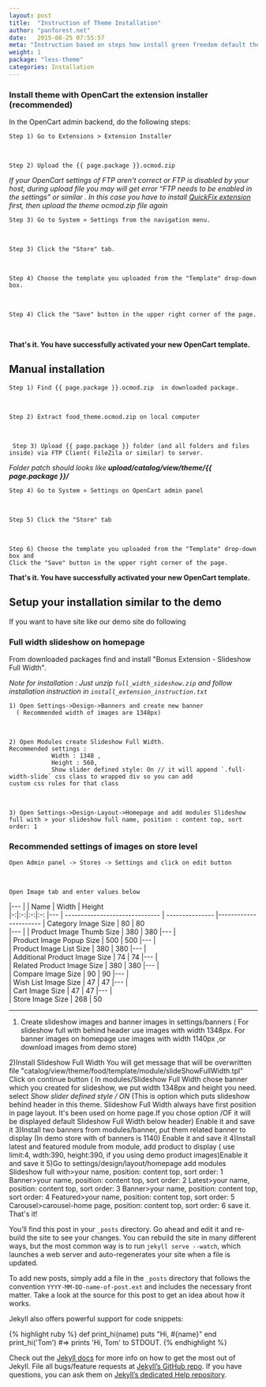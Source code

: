 ```yaml
---
layout: post
title:  "Instruction of Theme Installation"
author: "panforest.net"
date:   2015-08-25 07:55:57
meta: "Instruction based on steps how install green freedom default theme trough OpenCart extensions installer and(or) manual installation"
weight: 1
package: "less-theme"
categories: Installation
---
```


### Install theme with OpenCart the extension installer  <br>(recommended)


In the OpenCart admin backend, do the following steps:

    Step 1) Go to Extensions > Extension Installer
   
<br>

    Step 2) Upload the {{ page.package }}.ocmod.zip

*If your OpenCart settings of FTP aren't correct or FTP is disabled by your host, during upload file you may will get error “FTP needs to be enabled in the settings” or similar
. In this case you have to install
[QuickFix extension ](http://www.opencart.com/index.php?route=extension/extension/info&extension_id=18892)
 first, then upload the theme ocmod.zip file again*  

    Step 3) Go to System » Settings from the navigation menu.
    
<br>
    
    Step 3) Click the "Store" tab.
    
<br>

    Step 4) Choose the template you uploaded from the "Template" drop-down box.
    
<br>

    Step 4) Click the "Save" button in the upper right corner of the page.

<br>

**That's it. You have successfully activated your new OpenCart template.**


## Manual installation 

    Step 1) Find {{ page.package }}.ocmod.zip  in downloaded package.
      
<br>
    
    Step 2) Extract food_theme.ocmod.zip on local computer
    
<br>
     
     
     Step 3) Upload {{ page.package }} folder (and all folders and files inside) via FTP Client( FileZila or similar) to server. 
     
*Folder patch should looks like **upload/catalog/view/theme/{{ page.package }}/***

    Step 4) Go to System » Settings on OpenCart admin panel 
    
<br>
    
    Step 5) Click the "Store" tab
    
<br>

    Step 6) Choose the template you uploaded from the "Template" drop-down box and 
    Click the "Save" button in the upper right corner of the page.

**That's it. You have successfully activated your new OpenCart template.**

## Setup your installation similar to the demo
If you want to have site like our demo site do following

### Full width slideshow on homepage

From downloaded packages find and install "Bonus Extension - Slideshow Full Width". 

_Note for installation : Just unzip `full_width_sideshow.zip` and follow installation instruction in `install_extension_instruction.txt`_

    1) Open Settings->Design->Banners and create new banner 
      ( Recommended width of images are 1348px)
      
<br>
 
    2) Open Modules create Slideshow Full Width.
    Recommended settings : 
                Width : 1348 , 
                Height : 560, 
                Show slider defined style: On // it will append `.full-width-slide` css class to wrapped div so you can add 
    custom css rules for that class
    
<br>

    3) Open Settings->Design-Layout->Homepage and add modules Slideshow full with > your slideshow full name, position : content top, sort order: 1
    

### Recommended settings of images on store level

    Open Admin panel -> Stores -> Settings and click on edit button 

<br>
    
    Open Image tab and enter values below 

    
    

|--- 
|
| Name  | Width | Height  
|-:|:-:|:-:|:-:
|--- 
|  ------------------------------ | --------------- |----------------------
| Category Image Size | 80 | 80  
|--- 
| 
| Product Image Thumb Size | 380 | 380
|--- 
|   
| Product Image Popup Size | 500 | 500
|--- 
|   
| Product Image List Size | 380 | 380
|--- 
|   
| Additional Product Image Size | 74 | 74 
|--- 
|   
| Related Product Image Size | 380 | 380 
|--- 
|   
| Compare Image Size | 90 | 90 
|--- 
|   
| Wish List Image Size | 47 | 47 
|--- 
|   
| Cart Image Size | 47 | 47
|--- 
|   
| Store Image Size | 268 | 50 
   










-------------------------------
    
1) Create slideshow images and banner images in settings/banners
    ( For slideshow full with behind header use images with width 1348px.
    For banner images on homepage use images with width 1140px ,or download images from demo store)
    
2)Install Slideshow Full Width
    You will get message that will be overwritten file "catalog/view/theme/food/template/module/slideShowFullWidth.tpl"
    	Click on continue button
    ( In modules/Slideshow Full Width chose banner which you created for slideshow,
     we put width 1348px and height you need.
    select *Show slider defined style / ON*
    (This is option which puts slideshow behind header in this theme. Slideshow Full Width always have first position in page layout.
    It's been used on home page.If you chose option /OF it will be displayed default Slideshow Full Width below header)
    Enable it and save it
3)Install two banners from modules/banner, put them related banner to display
    (In demo store with of banners is 1140) Enable it and save it
4)Install latest and featured module from module, add product to display
  ( use limit:4, wdth:390, height:390, if you using demo product images)Enable it and save it
5)Go to settings/design/layout/homepage
    add modules
    Slideshow full with>your name, position: content top, sort order: 1
    Banner>your name, position: content top, sort order: 2
    Latest>your name, position: content top, sort order: 3
    Banner>your name, position: content top, sort order: 4
    Featured>your name, position: content top, sort order: 5
    Carousel>carousel-home page, position: content top, sort order: 6
    save it.
    That's it!








You’ll find this post in your `_posts` directory. Go ahead and edit it and re-build the site to see your changes. You can rebuild the site in many different ways, but the most common way is to run `jekyll serve --watch`, which launches a web server and auto-regenerates your site when a file is updated.

To add new posts, simply add a file in the `_posts` directory that follows the convention `YYYY-MM-DD-name-of-post.ext` and includes the necessary front matter. Take a look at the source for this post to get an idea about how it works.

Jekyll also offers powerful support for code snippets:

{% highlight ruby %}
def print_hi(name)
  puts "Hi, #{name}"
end
print_hi('Tom')
#=> prints 'Hi, Tom' to STDOUT.
{% endhighlight %}

Check out the [Jekyll docs][jekyll] for more info on how to get the most out of Jekyll. File all bugs/feature requests at [Jekyll’s GitHub repo][jekyll-gh]. If you have questions, you can ask them on [Jekyll’s dedicated Help repository][jekyll-help].

[jekyll]:      http://jekyllrb.com
[jekyll-gh]:   https://github.com/jekyll/jekyll
[jekyll-help]: https://github.com/jekyll/jekyll-help
